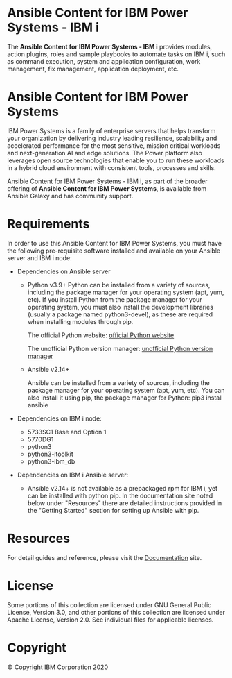 # Ansible Content for IBM Power Systems - IBM i
The <b>Ansible Content for IBM Power Systems - IBM i</b> provides modules, action plugins, roles and sample playbooks to automate tasks on IBM i, such as command execution, system and application configuration, work management, fix management, application deployment, etc.

# Ansible Content for IBM Power Systems
IBM Power Systems is a family of enterprise servers that helps transform your organization by delivering industry leading resilience, scalability and accelerated performance for the most sensitive, mission critical workloads and next-generation AI and edge solutions. The Power platform also leverages open source technologies that enable you to run these workloads in a hybrid cloud environment with consistent tools, processes and skills.

Ansible Content for IBM Power Systems - IBM i, as part of the broader offering of <b>Ansible Content for IBM Power Systems</b>, is available from Ansible Galaxy and has community support.

# Requirements
In order to use this Ansible Content for IBM Power Systems, you must have the following pre-requisite software installed and available on your Ansible server and IBM i node:

- Dependencies on Ansible server
  * Python v3.9+
    Python can be installed from a variety of sources, including the package manager for your operating system (apt, yum, etc). If you install Python from the package manager for your operating system, you must also install the development libraries (usually a package named python3-devel), as these are required when installing modules through pip.

    The official Python website: <a href="https://www.python.org/downloads/" target="_blank">official Python website</a>

    The unofficial Python version manager: <a href="https://github.com/pyenv/pyenv" target="_blank">unofficial Python version manager</a>

  * Ansible v2.14+

    Ansible can be installed from a variety of sources, including the package manager for your operating system (apt, yum, etc). You can also install it using pip, the package manager for Python: pip3 install ansible

- Dependencies on IBM i node:
  * 5733SC1 Base and Option 1
  * 5770DG1
  * python3
  * python3-itoolkit
  * python3-ibm_db

- Dependencies on IBM i Ansible server:
  * Ansible v2.14+ is not available as a prepackaged rpm for IBM i, yet can be installed with python pip. In the documentation site noted below under "Resources" there are detailed instructions provided in the "Getting Started" section for setting up Ansible with pip.

# Resources
For detail guides and reference, please visit the <a href="https://ibm.github.io/ansible-for-i/index.html" target="_blank">Documentation</a> site.

# License
Some portions of this collection are licensed under GNU General Public License, Version 3.0, and other portions of this collection are licensed under Apache License, Version 2.0.
See individual files for applicable licenses.

# Copyright
© Copyright IBM Corporation 2020
